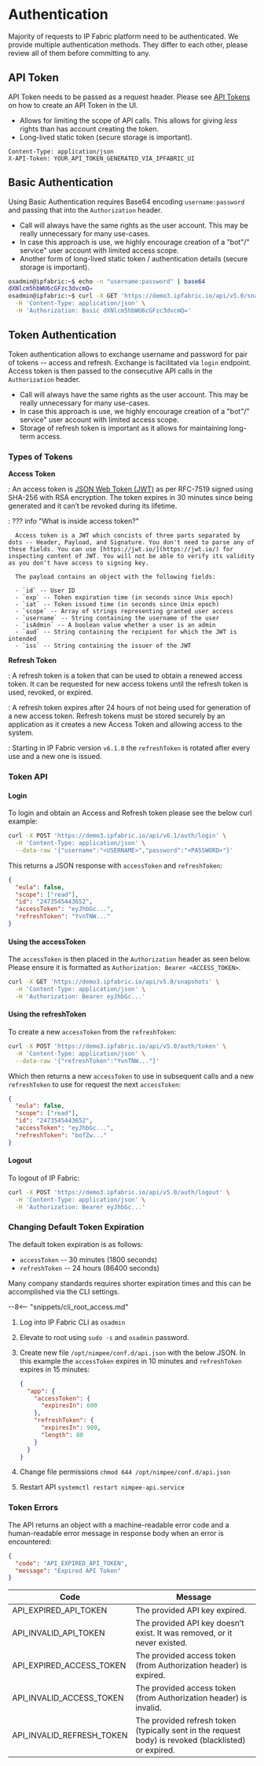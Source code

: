 # Authentication

Majority of requests to IP Fabric platform need to be authenticated. We provide
multiple authentication methods. They differ to each other, please review all of
them before committing to any.

## API Token

API Token needs to be passed as a request header. Please
see [API Tokens](../IP_Fabric_Settings/api_tokens.md) on how to create an API
Token in the UI.

- Allows for limiting the scope of API calls. This allows for giving _less_
  rights than has account creating the token.
- Long-lived static token (secure storage is important).

```http
Content-Type: application/json
X-API-Token: YOUR_API_TOKEN_GENERATED_VIA_IPFABRIC_UI
```

## Basic Authentication

Using Basic Authentication requires Base64 encoding `username:password` and
passing that into the `Authorization` header.

- Call will always have the same rights as the user account. This may be really
  unnecessary for many use-cases.
- In case this approach is use, we highly encourage creation of a "bot"/"
  service" user account with limited access scope.
- Another form of long-lived static token / authentication details (secure
  storage is important).

```bash
osadmin@ipfabric:~$ echo -n "username:password" | base64
dXNlcm5hbWU6cGFzc3dvcmQ=
osadmin@ipfabric:~$ curl -X GET 'https://demo3.ipfabric.io/api/v5.0/snapshots' \
  -H 'Content-Type: application/json' \
  -H 'Authorization: Basic dXNlcm5hbWU6cGFzc3dvcmQ='
```

## Token Authentication

Token authentication allows to exchange username and password for pair of tokens
-- access and refresh. Exchange is facilitated via `login` endpoint. Access
token is then passed to the consecutive API calls in the `Authorization` header.

- Call will always have the same rights as the user account. This may be really
  unnecessary for many use-cases.
- In case this approach is use, we highly encourage creation of a "bot"/"
  service" user account with limited access scope.
- Storage of refresh token is important as it allows for maintaining long-term
  access.

### Types of Tokens

**Access Token**

: An access token is [JSON Web Token (JWT)](https://jwt.io/) as per RFC-7519
signed using SHA-256 with RSA encryption. The token expires in 30 minutes since
being generated and it can’t be revoked during its lifetime.

: ??? info "What is inside access token?"

      Access token is a JWT which concists of three parts separated by dots -- Header, Payload, and Signature. You don't need to parse any of these fields. You can use [https://jwt.io/](https://jwt.io/) for inspecting content of JWT. You will not be able to verify its validity as you don't have access to signing key.

      The payload contains an object with the following fields:

      - `id` -- User ID
      - `exp` -- Token expiration time (in seconds since Unix epoch)
      - `iat` -- Token issued time (in seconds since Unix epoch)
      - `scope` -- Array of strings representing granted user access
      - `username` -- String containing the username of the user
      - `isAdmin` -- A boolean value whether a user is an admin
      - `aud` -- String containing the recipient for which the JWT is intended
      - `iss` -- String containing the issuer of the JWT

**Refresh Token**

: A refresh token is a token that can be used to obtain a renewed access token.
It can be requested for new access tokens until the refresh token is used, 
revoked, or expired.

: A refresh token expires after 24 hours of not being used for generation of a
new access token. Refresh tokens must be stored securely by an application
as it creates a new Access Token and allowing access to the system.

: Starting in IP Fabric version `v6.1.0` the `refreshToken` is rotated after 
every use and a new one is issued.

### Token API

#### Login

To login and obtain an Access and Refresh token please see the below curl
example:

```bash
curl -X POST 'https://demo3.ipfabric.io/api/v6.1/auth/login' \
  -H 'Content-Type: application/json' \
  --data-raw '{"username":"<USERNAME>","password":"<PASSWORD>"}'
```

This returns a JSON response with `accessToken` and `refreshToken`:

```json
{
  "eula": false,
  "scope": ["read"],
  "id": "2473545443652",
  "accessToken": "eyJhbGc...",
  "refreshToken": "YvnTNW..."
}
```

#### Using the accessToken

The `accessToken` is then placed in the `Authorization` header as seen below.
Please ensure it is formatted as `Authorization: Bearer <ACCESS_TOKEN>`.

```bash
curl -X GET 'https://demo3.ipfabric.io/api/v5.0/snapshots' \
  -H 'Content-Type: application/json' \
  -H 'Authorization: Bearer eyJhbGc...'
```

#### Using the refreshToken

To create a new `accessToken` from the `refreshToken`:

```bash
curl -X POST 'https://demo3.ipfabric.io/api/v5.0/auth/token' \
  -H 'Content-Type: application/json' \
  --data-raw '{"refreshToken":"YvnTNW..."}'
```

Which then returns a new `accessToken` to use in subsequent calls and a new 
`refreshToken` to use for request the next `accessToken`:

```json
{
  "eula": false,
  "scope": ["read"],
  "id": "2473545443652",
  "accessToken": "eyJhbGc...",
  "refreshToken": "bofZw..."
}
```

#### Logout

To logout of IP Fabric:

```bash
curl -X POST 'https://demo3.ipfabric.io/api/v5.0/auth/logout' \
  -H 'Content-Type: application/json' \
  -H 'Authorization: Bearer eyJhbGc...'
```

### Changing Default Token Expiration

The default token expiration is as follows:

- `accessToken` -- 30 minutes (1800 seconds)
- `refreshToken` -- 24 hours (86400 seconds)

Many company standards requires shorter expiration times and this can be
accomplished via the CLI settings.

--8<-- "snippets/cli_root_access.md"

1. Log into IP Fabric CLI as `osadmin`
2. Elevate to root using `sudo -s` and `osadmin` password.
3. Create new file `/opt/nimpee/conf.d/api.json` with the below JSON. In this
   example the `accessToken` expires in 10 minutes and `refreshToken` expires in
   15 minutes:

   ```json
   {
     "app": {
       "accessToken": {
         "expiresIn": 600
       },
       "refreshToken": {
         "expiresIn": 900,
         "length": 80
       }
     }
   }
   ```

4. Change file permissions `chmod 644 /opt/nimpee/conf.d/api.json`
5. Restart API `systemctl restart nimpee-api.service`

### Token Errors

The API returns an object with a machine-readable error code and a
human-readable error message in response body when an error is encountered:

```json
{
  "code": "API_EXPIRED_API_TOKEN",
  "message": "Expired API Token"
}
```

| Code                      | Message                                                                                                                                                       |
| ------------------------- | ------------------------------------------------------------------------------------------------------------------------------------------------------------- |
| API_EXPIRED_API_TOKEN     | The provided API key expired.                                                                                                                                 |
| API_INVALID_API_TOKEN     | The provided API key doesn’t exist. It was removed, or it never existed.                                                                                      |
| API_EXPIRED_ACCESS_TOKEN  | The provided access token (from Authorization header) is expired.                                                                                             |
| API_INVALID_ACCESS_TOKEN  | The provided access token (from Authorization header) is invalid.                                                                                             |
| API_INVALID_REFRESH_TOKEN | The provided refresh token (typically sent in the request body) is revoked (blacklisted) or expired.                                                          |
